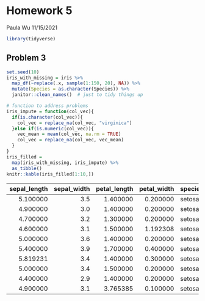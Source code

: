 Homework 5
================
Paula Wu
11/15/2021

``` r
library(tidyverse)
```

## Problem 3

``` r
set.seed(10)
iris_with_missing = iris %>% 
  map_df(~replace(.x, sample(1:150, 20), NA)) %>%
  mutate(Species = as.character(Species)) %>% 
  janitor::clean_names()  # just to tidy things up
```

``` r
# function to address problems
iris_impute = function(col_vec){
  if(is.character(col_vec)){
    col_vec = replace_na(col_vec, "virginica")
  }else if(is.numeric(col_vec)){
    vec_mean = mean(col_vec, na.rm = TRUE)
    col_vec = replace_na(col_vec, vec_mean)
  }
}
iris_filled = 
  map(iris_with_missing, iris_impute) %>% 
  as_tibble() 
knitr::kable(iris_filled[1:10,])
```

| sepal_length | sepal_width | petal_length | petal_width | species |
|-------------:|------------:|-------------:|------------:|:--------|
|     5.100000 |         3.5 |     1.400000 |    0.200000 | setosa  |
|     4.900000 |         3.0 |     1.400000 |    0.200000 | setosa  |
|     4.700000 |         3.2 |     1.300000 |    0.200000 | setosa  |
|     4.600000 |         3.1 |     1.500000 |    1.192308 | setosa  |
|     5.000000 |         3.6 |     1.400000 |    0.200000 | setosa  |
|     5.400000 |         3.9 |     1.700000 |    0.400000 | setosa  |
|     5.819231 |         3.4 |     1.400000 |    0.300000 | setosa  |
|     5.000000 |         3.4 |     1.500000 |    0.200000 | setosa  |
|     4.400000 |         2.9 |     1.400000 |    0.200000 | setosa  |
|     4.900000 |         3.1 |     3.765385 |    0.100000 | setosa  |
